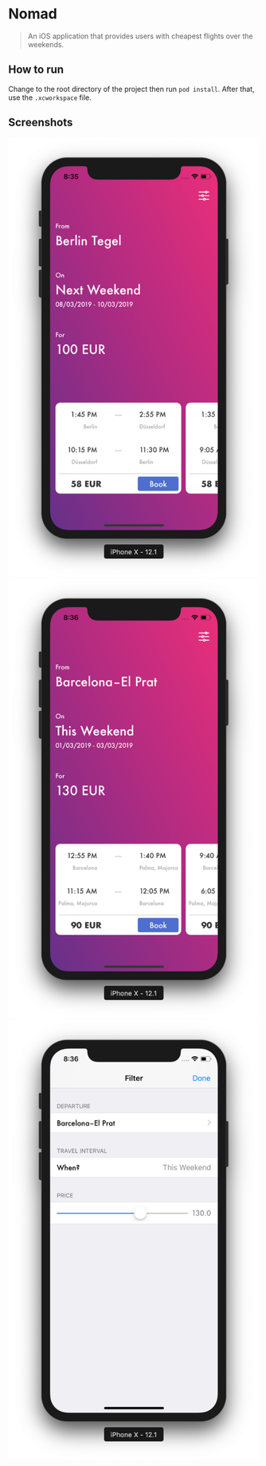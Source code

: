 # Nomad
> An iOS application that provides users with cheapest flights over the weekends.

## How to run
Change to the root directory of the project then run `pod install`. After that, use the `.xcworkspace` file.

## Screenshots

![First Screenshot](/screenshots/screenshot-1.png?raw=true)
![Second Screenshot](/screenshots/screenshot-2.png?raw=true)
![Third Screenshot](/screenshots/screenshot-3.png?raw=true)
